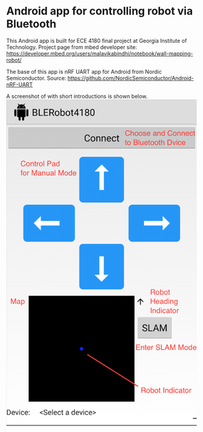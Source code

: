 # Android app for controlling robot via Bluetooth
This Android app is built for ECE 4180 final project at Georgia Institute of Technology.
Project page from mbed developer site: https://developer.mbed.org/users/malavikabindhi/notebook/wall-mapping-robot/

The base of this app is nRF UART app for Android from Nordic Semiconductor.
Source: https://github.com/NordicSemiconductor/Android-nRF-UART

A screenshot of with short introductions is shown below.
![screenshot](https://github.com/kniw233/BLERobot4180/blob/master/Screenshot.png)
